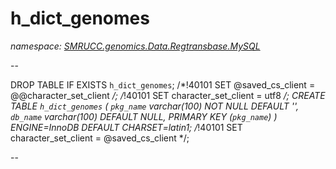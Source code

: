 ﻿# h_dict_genomes
_namespace: [SMRUCC.genomics.Data.Regtransbase.MySQL](./index.md)_

--
 
 DROP TABLE IF EXISTS `h_dict_genomes`;
 /*!40101 SET @saved_cs_client = @@character_set_client */;
 /*!40101 SET character_set_client = utf8 */;
 CREATE TABLE `h_dict_genomes` (
 `pkg_name` varchar(100) NOT NULL DEFAULT '',
 `db_name` varchar(100) DEFAULT NULL,
 PRIMARY KEY (`pkg_name`)
 ) ENGINE=InnoDB DEFAULT CHARSET=latin1;
 /*!40101 SET character_set_client = @saved_cs_client */;
 
 --




